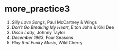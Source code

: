 # more_practice3
1. *Silly Love Songs*, Paul McCartney & Wings
2. *Don't Go Breaking My Heart*, Elton John & Kiki Dee
3. *Disco Lady*, Johnny Taylor
4. *December 1963*, Four Seasons
5. *Play that Funky Music*, Wild Cherry
